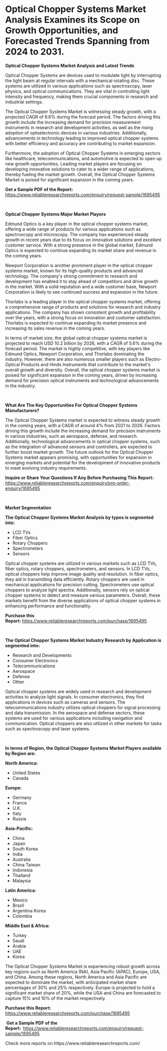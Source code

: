 <p><h1>Optical Chopper Systems Market Analysis Examines its Scope on Growth Opportunities, and Forecasted Trends Spanning from 2024 to 2031.</h1></p><p><strong>Optical Chopper Systems Market Analysis and Latest Trends</strong></p>
<p><p>Optical Chopper Systems are devices used to modulate light by interrupting the light beam at regular intervals with a mechanical rotating disc. These systems are utilized in various applications such as spectroscopy, laser physics, and optical communications. They are vital in controlling light intensity and frequency, making them crucial components in research and industrial settings.</p><p>The Optical Chopper Systems Market is witnessing steady growth, with a projected CAGR of 6.6% during the forecast period. The factors driving this growth include the increasing demand for precision measurement instruments in research and development activities, as well as the rising adoption of optoelectronic devices in various industries. Additionally, advancements in technology leading to improved optical chopper systems with better efficiency and accuracy are contributing to market expansion.</p><p>Furthermore, the adoption of Optical Chopper Systems in emerging sectors like healthcare, telecommunications, and automotive is expected to open up new growth opportunities. Leading market players are focusing on developing innovative solutions to cater to a wider range of applications, thereby fueling the market growth. Overall, the Optical Chopper Systems Market is poised for significant expansion in the coming years.</p></p>
<p><strong>Get a Sample PDF of the Report:&nbsp;</strong> <a href="https://www.reliableresearchreports.com/enquiry/request-sample/1695495">https://www.reliableresearchreports.com/enquiry/request-sample/1695495</a></p>
<p>&nbsp;</p>
<p><strong>Optical Chopper Systems Major Market Players</strong></p>
<p><p>Edmund Optics is a key player in the optical chopper systems market, offering a wide range of products for various applications such as spectroscopy and microscopy. The company has experienced steady growth in recent years due to its focus on innovative solutions and excellent customer service. With a strong presence in the global market, Edmund Optics is expected to continue expanding its market share and revenue in the coming years.</p><p>Newport Corporation is another prominent player in the optical chopper systems market, known for its high-quality products and advanced technology. The company's strong commitment to research and development has enabled it to stay ahead of competitors and drive growth in the market. With a solid reputation and a wide customer base, Newport Corporation is likely to see continued success and expansion in the future.</p><p>Thorlabs is a leading player in the optical chopper systems market, offering a comprehensive range of products and solutions for research and industry applications. The company has shown consistent growth and profitability over the years, with a strong focus on innovation and customer satisfaction. Thorlabs is expected to continue expanding its market presence and increasing its sales revenue in the coming years.</p><p>In terms of market size, the global optical chopper systems market is projected to reach USD 10.2 billion by 2026, with a CAGR of 5.6% during the forecast period. The market is highly competitive, with key players like Edmund Optics, Newport Corporation, and Thorlabs dominating the industry. However, there are also numerous smaller players such as Electro-Optical Products and Hinds Instruments that contribute to the market's overall growth and diversity. Overall, the optical chopper systems market is poised for significant expansion in the coming years, driven by increasing demand for precision optical instruments and technological advancements in the industry.</p></p>
<p>&nbsp;</p>
<p><strong>What Are The Key Opportunities For Optical Chopper Systems Manufacturers?</strong></p>
<p><p>The Optical Chopper Systems market is expected to witness steady growth in the coming years, with a CAGR of around 4% from 2021 to 2026. Factors driving this growth include the increasing demand for precision instruments in various industries, such as aerospace, defense, and research. Additionally, technological advancements in optical chopper systems, such as the integration of advanced sensors and controllers, are expected to further boost market growth. The future outlook for the Optical Chopper Systems market appears promising, with opportunities for expansion in emerging markets and potential for the development of innovative products to meet evolving industry requirements.</p></p>
<p><strong>Inquire or Share Your Questions If Any Before Purchasing This Report:</strong> <a href="https://www.reliableresearchreports.com/enquiry/pre-order-enquiry/1695495">https://www.reliableresearchreports.com/enquiry/pre-order-enquiry/1695495</a></p>
<p>&nbsp;</p>
<p><strong>Market Segmentation</strong></p>
<p><strong>The Optical Chopper Systems Market Analysis by types is segmented into:</strong></p>
<p><ul><li>LCD TVs</li><li>Fiber Optics</li><li>Rotary Choppers</li><li>Spectrometers</li><li>Sensors</li></ul></p>
<p><p>Optical chopper systems are utilized in various markets such as LCD TVs, fiber optics, rotary choppers, spectrometers, and sensors. In LCD TVs, optical choppers help improve image quality and resolution. In fiber optics, they aid in transmitting data efficiently. Rotary choppers are used in mechanical applications for precision cutting. Spectrometers use optical choppers to analyze light spectra. Additionally, sensors rely on optical chopper systems to detect and measure various parameters. Overall, these markets benefit from the diverse applications of optical chopper systems in enhancing performance and functionality.</p></p>
<p><strong>Purchase this Report:&nbsp;</strong><a href="https://www.reliableresearchreports.com/purchase/1695495">https://www.reliableresearchreports.com/purchase/1695495</a></p>
<p>&nbsp;</p>
<p><strong>The Optical Chopper Systems Market Industry Research by Application is segmented into:</strong></p>
<p><ul><li>Research and Developments</li><li>Consumer Electronics</li><li>Telecommunications</li><li>Aerospace</li><li>Defense</li><li>Other</li></ul></p>
<p><p>Optical chopper systems are widely used in research and development activities to analyze light signals. In consumer electronics, they find applications in devices such as cameras and sensors. The telecommunications industry utilizes optical choppers for signal processing and data transmission. In the aerospace and defense sectors, these systems are used for various applications including navigation and communication. Optical choppers are also utilized in other markets for tasks such as spectroscopy and laser systems.</p></p>
<p>&nbsp;</p>
<p><strong>In terms of Region, the Optical Chopper Systems Market Players available by Region are:</strong></p>
<p>
    <p> <strong> North America: </strong>
        <ul>
            <li>United States</li>
            <li>Canada</li>
        </ul>
        </p> 
    <p> <strong> Europe: </strong>
        <ul>
            <li>Germany</li>
            <li>France</li>
            <li>U.K.</li>
            <li>Italy</li>
            <li>Russia</li>
        </ul>
        </p> 
    <p> <strong> Asia-Pacific: </strong>
        <ul>
            <li>China</li>
            <li>Japan</li>
            <li>South Korea</li>
            <li>India</li>
            <li>Australia</li>
            <li>China Taiwan</li>
            <li>Indonesia</li>
            <li>Thailand</li>
            <li>Malaysia</li>
        </ul>
        </p> 
    <p> <strong> Latin America: </strong>
        <ul>
            <li>Mexico</li>
            <li>Brazil</li>
            <li>Argentina Korea</li>
            <li>Colombia</li>
        </ul>
        </p> 
    <p> <strong> Middle East & Africa: </strong>
        <ul>
            <li>Turkey</li>
            <li>Saudi</li>
            <li>Arabia</li>
            <li>UAE</li>
            <li>Korea</li>
        </ul>
    </p>
    </p>
<p><p>The Optical Chopper Systems Market is experiencing robust growth across key regions such as North America (NA), Asia Pacific (APAC), Europe, USA, and China. Among these regions, North America and Asia Pacific are expected to dominate the market, with anticipated market share percentages of 30% and 25% respectively. Europe is projected to hold a significant market share of 20%, while the USA and China are forecasted to capture 15% and 10% of the market respectively.</p></p>
<p><strong>Purchase this Report: </strong><a href="https://www.reliableresearchreports.com/purchase/1695495">https://www.reliableresearchreports.com/purchase/1695495</a></p>
<p>&nbsp;<strong>Get a Sample PDF of the Report:&nbsp;&nbsp;</strong><a href="https://www.reliableresearchreports.com/enquiry/request-sample/1695495">https://www.reliableresearchreports.com/enquiry/request-sample/1695495</a></p>
<p><strong></strong></p>
<p>Check more reports on https://www.reliableresearchreports.com/</p>